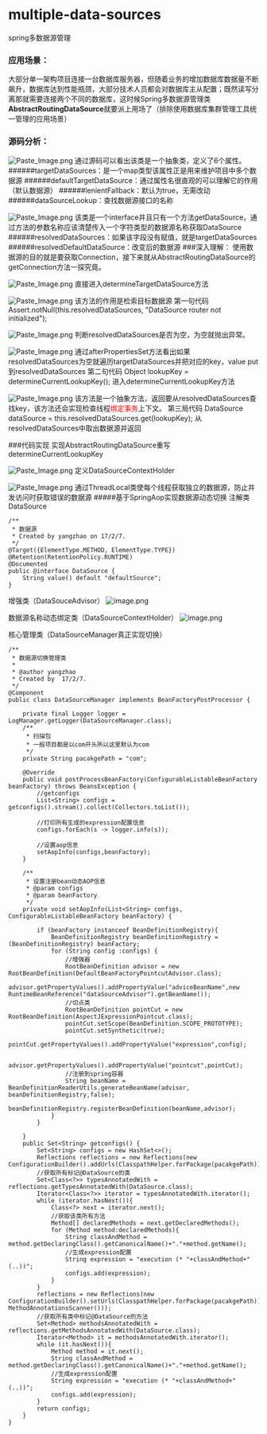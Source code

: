 # multiple-data-sources
spring多数据源管理

### 应用场景：
大部分单一架构项目连接一台数据库服务器，但随着业务的增加数据库数据量不断飙升，数据库达到性能瓶颈，大部分技术人员都会对数据库主从配置；既然读写分离那就需要连接两个不同的数据库，这时候Spring多数据源管理类**AbstractRoutingDataSource**就要派上用场了（排除使用数据库集群管理工具统一管理的应用场景）

### 源码分析：

![Paste_Image.png](http://upload-images.jianshu.io/upload_images/3057341-1c43f64e72aa3630.png?imageMogr2/auto-orient/strip%7CimageView2/2/w/1240)
通过源码可以看出该类是一个抽象类，定义了6个属性。
######targetDataSources：是一个map类型该属性正是用来维护项目中多个数据源
######defaultTargetDataSource：通过属性名很直观的可以理解它的作用（默认数据源）
######lenientFallback：默认为true，无需改动
######dataSourceLookup：查找数据源接口的名称

![Paste_Image.png](http://upload-images.jianshu.io/upload_images/3057341-39f6a949a7a14a85.png?imageMogr2/auto-orient/strip%7CimageView2/2/w/1240)
该类是一个interface并且只有一个方法getDataSource，通过方法的参数名称应该清楚传入一个字符类型的数据源名称获取DataSource
######resolvedDataSources：如果该字段没有赋值，就是targetDataSources
######resolvedDefaultDataSource：改变后的数据源
###深入理解：
使用数据源的目的就是要获取Connection，接下来就从AbstractRoutingDataSource的getConnection方法一探究竟。

![Paste_Image.png](http://upload-images.jianshu.io/upload_images/3057341-9c37f8de65f637e9.png?imageMogr2/auto-orient/strip%7CimageView2/2/w/1240)
直接进入determineTargetDataSource方法

![Paste_Image.png](http://upload-images.jianshu.io/upload_images/3057341-6dcf3da7801b74cf.png?imageMogr2/auto-orient/strip%7CimageView2/2/w/1240)
该方法的作用是检索目标数据源
第一句代码
Assert.notNull(this.resolvedDataSources, "DataSource router not initialized");

![Paste_Image.png](http://upload-images.jianshu.io/upload_images/3057341-a48cb1db8345fc69.png?imageMogr2/auto-orient/strip%7CimageView2/2/w/1240)
判断resolvedDataSources是否为空，为空就抛出异常。

![Paste_Image.png](http://upload-images.jianshu.io/upload_images/3057341-04dc910aeb4d85ee.png?imageMogr2/auto-orient/strip%7CimageView2/2/w/1240)
通过afterPropertiesSet方法看出如果resolvedDataSources为空就遍历targetDataSources并把对应的key，value put到resolvedDataSources
第二句代码
Object lookupKey = determineCurrentLookupKey();
进入determineCurrentLookupKey方法

![Paste_Image.png](http://upload-images.jianshu.io/upload_images/3057341-66e35fae85061677.png?imageMogr2/auto-orient/strip%7CimageView2/2/w/1240)
该方法是一个抽象方法，返回要从resolvedDataSources查找key，该方法还会实现检查线程<font color=red>绑定事务</font>上下文。
第三局代码
DataSource dataSource = this.resolvedDataSources.get(lookupKey);
从resolvedDataSources中取出数据源并返回

###代码实现
实现AbstractRoutingDataSource重写determineCurrentLookupKey

![Paste_Image.png](http://upload-images.jianshu.io/upload_images/3057341-f4258efd1c5a922c.png?imageMogr2/auto-orient/strip%7CimageView2/2/w/1240)
定义DataSourceContextHolder

![Paste_Image.png](http://upload-images.jianshu.io/upload_images/3057341-48e3b2876b444488.png?imageMogr2/auto-orient/strip%7CimageView2/2/w/1240)
通过ThreadLocal类使每个线程获取独立的数据源，防止并发访问时获取错误的数据源
#####基于SpringAop实现数据源动态切换
注解类DataSource

```
/**
 * 数据源
 * Created by yangzhao on 17/2/7.
 */
@Target({ElementType.METHOD, ElementType.TYPE})
@Retention(RetentionPolicy.RUNTIME)
@Documented
public @interface DataSource {
    String value() default "defaultSource";
}
```


增强类（DataSouceAdvisor）
![image.png](http://upload-images.jianshu.io/upload_images/3057341-c560db0f4b80d568.png?imageMogr2/auto-orient/strip%7CimageView2/2/w/1240)

数据源名称动态绑定类（DataSourceContextHolder）
![image.png](http://upload-images.jianshu.io/upload_images/3057341-2cad916e12766381.png?imageMogr2/auto-orient/strip%7CimageView2/2/w/1240)

核心管理类（DataSourceManager真正实现切换）

```
/**
 * 数据源切换管理类
 * 
 * @author yangzhao
 * Created by  17/2/7.
 */
@Component
public class DataSourceManager implements BeanFactoryPostProcessor {

    private final Logger logger = LogManager.getLogger(DataSourceManager.class);
    /**
     * 扫描包
     * 一般项目都是以com开头所以这里默认为com
     */
    private String pacakgePath = "com";

    @Override
    public void postProcessBeanFactory(ConfigurableListableBeanFactory beanFactory) throws BeansException {
        //getconfigs
        List<String> configs = getconfigs().stream().collect(Collectors.toList());

        //打印所有生成的expression配置信息
        configs.forEach(s -> logger.info(s));

        //设置aop信息
        setAopInfo(configs,beanFactory);
    }

    /**
     * 设置注册bean动态AOP信息
     * @param configs
     * @param beanFactory
     */
    private void setAopInfo(List<String> configs, ConfigurableListableBeanFactory beanFactory) {

        if (beanFactory instanceof BeanDefinitionRegistry){
            BeanDefinitionRegistry beanDefinitionRegistry = (BeanDefinitionRegistry) beanFactory;
            for (String config :configs) {
                //增强器
                RootBeanDefinition advisor = new RootBeanDefinition(DefaultBeanFactoryPointcutAdvisor.class);
                advisor.getPropertyValues().addPropertyValue("adviceBeanName",new RuntimeBeanReference("dataSourceAdvisor").getBeanName());
                //切点类
                RootBeanDefinition pointCut = new RootBeanDefinition(AspectJExpressionPointcut.class);
                pointCut.setScope(BeanDefinition.SCOPE_PROTOTYPE);
                pointCut.setSynthetic(true);
                pointCut.getPropertyValues().addPropertyValue("expression",config);

                advisor.getPropertyValues().addPropertyValue("pointcut",pointCut);
                //注册到spring容器
                String beanName = BeanDefinitionReaderUtils.generateBeanName(advisor, beanDefinitionRegistry,false);
                beanDefinitionRegistry.registerBeanDefinition(beanName,advisor);
            }
        }

    }
    public Set<String> getconfigs() {
        Set<String> configs = new HashSet<>();
        Reflections reflections = new Reflections(new ConfigurationBuilder().addUrls(ClasspathHelper.forPackage(pacakgePath)));
        //获取所有标记@DataSource的类
        Set<Class<?>> typesAnnotatedWith = reflections.getTypesAnnotatedWith(DataSource.class);
        Iterator<Class<?>> iterator = typesAnnotatedWith.iterator();
        while (iterator.hasNext()){
            Class<?> next = iterator.next();
            //获取该类所有方法
            Method[] declaredMethods = next.getDeclaredMethods();
            for (Method method:declaredMethods){
                String classAndMethod = method.getDeclaringClass().getCanonicalName()+"."+method.getName();
                //生成expression配置
                String expression = "execution (* "+classAndMethod+"(..))";
                configs.add(expression);
            }
        }
        reflections = new Reflections(new ConfigurationBuilder().setUrls(ClasspathHelper.forPackage(pacakgePath)).setScanners(new MethodAnnotationsScanner()));
        //获取所有类中标记@DataSource的方法
        Set<Method> methodsAnnotatedWith = reflections.getMethodsAnnotatedWith(DataSource.class);
        Iterator<Method> it = methodsAnnotatedWith.iterator();
        while (it.hasNext()){
            Method method = it.next();
            String classAndMethod = method.getDeclaringClass().getCanonicalName()+"."+method.getName();
            //生成expression配置
            String expression = "execution (* "+classAndMethod+"(..))";
            configs.add(expression);
        }
        return configs;
    }
}

```


